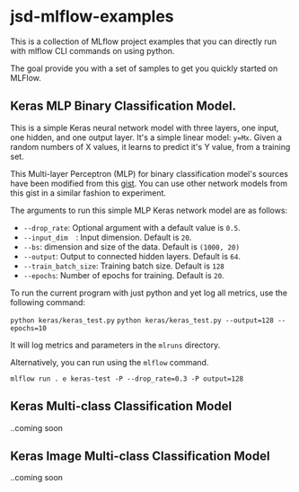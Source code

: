 # jsd-mlflow-examples
This is a collection of MLflow project examples that you can directly run with mlflow CLI commands on using python.

The goal provide you with a set of samples to get you quickly started on MLFlow.

## Keras MLP Binary Classification Model.

This is a simple Keras neural network model with three layers, one input, one hidden,
and one output layer. It's a simple linear model: `y=Mx`. Given a random numbers of X values,
it learns to predict it's Y value, from a training set.

This Multi-layer Perceptron (MLP) for binary classification model's sources have been modified from this [gist](https://gist.github.com/candlewill/552fa102352ccce42fd829ae26277d24). 
You can use other network models from this gist in a similar fashion to experiment. 

The arguments to run this simple MLP Keras network model are as follows:

* `--drop_rate`: Optional argument with a default value is `0.5`.
* `--input_dim  `: Input dimension. Default is `20`.
* `--bs`: dimension and size of the data. Default is `(1000, 20)`
* `--output`: Output to connected hidden layers. Default is `64`.
* `--train_batch_size`: Training batch size. Default is `128`
* `--epochs`: Number of epochs for training. Default is `20`.

To run the current program with just python and yet log all metrics, use
the following command:

`python keras/keras_test.py`
`python keras/keras_test.py --output=128 --epochs=10`

It will log metrics and parameters in the `mlruns` directory. 

Alternatively, you can run using the `mlflow` command.

`mlflow run . e keras-test -P --drop_rate=0.3 -P output=128`

## Keras Multi-class Classification Model

..coming soon

## Keras Image Multi-class Classification Model

..coming soon



